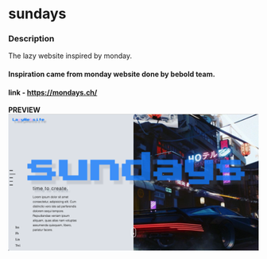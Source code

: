 # sundays

### Description
The lazy website inspired by monday.

#### Inspiration came from monday website done by bebold team.
#### link - https://mondays.ch/

**PREVIEW**
![alt text](https://github.com/LeeLeibrandt/sundays/blob/master/img/Screenshot%202020-07-06%20at%2011.57.35.png)
